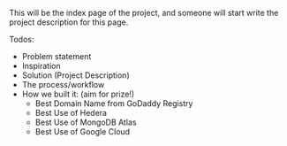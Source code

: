 This will be the index page of the project, and someone will start write the project description for this page.

Todos:
- Problem statement
- Inspiration
- Solution (Project Description)
- The process/workflow
- How we built it: (aim for prize!)
  - Best Domain Name from GoDaddy Registry
  - Best Use of Hedera
  - Best Use of MongoDB Atlas
  - Best Use of Google Cloud
